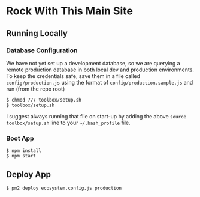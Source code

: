 # Rock With This Main Site

## Running Locally

### Database Configuration
We have not yet set up a development database, so we are querying a remote production database in both local dev and production environments.
To keep the credentials safe, save them in a file called `config/production.js` using the format of `config/production.sample.js` and run (from the repo root)
```
$ chmod 777 toolbox/setup.sh
$ toolbox/setup.sh
```
I suggest always running that file on start-up by adding the above `source toolbox/setup.sh` line to your `~/.bash_profile` file.


### Boot App
```
$ npm install
$ npm start
```

## Deploy App
```
$ pm2 deploy ecosystem.config.js production
```
